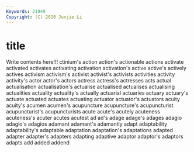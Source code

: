 ```yaml
---
Keywords: 21949
Copyright: (C) 2020 Junjie Li
---
```


# title

Write contents here!!!
ctinium's 
action 
action's 
actionable 
actions 
activate
activated 
activates 
activating 
activation 
activation's 
active 
active's 
actively 
actives 
activism
activism's 
activist 
activist's 
activists 
activities 
activity 
activity's 
actor 
actor's 
actors
actress 
actress's 
actresses 
acts 
actual 
actualisation 
actualisation's 
actualise 
actualised 
actualises
actualising 
actualities 
actuality 
actuality's 
actually 
actuarial 
actuaries 
actuary 
actuary's 
actuate
actuated 
actuates 
actuating 
actuator 
actuator's 
actuators 
acuity 
acuity's 
acumen 
acumen's
acupuncture 
acupuncture's 
acupuncturist 
acupuncturist's 
acupuncturists 
acute 
acute's 
acutely 
acuteness 
acuteness's
acuter 
acutes 
acutest 
ad 
ad's 
adage 
adage's 
adages 
adagio 
adagio's
adagios 
adamant 
adamant's 
adamantly 
adapt 
adaptability 
adaptability's 
adaptable 
adaptation 
adaptation's
adaptations 
adapted 
adapter 
adapter's 
adapters 
adapting 
adaptive 
adaptor 
adaptor's 
adaptors
adapts 
add 
added 
addend 
